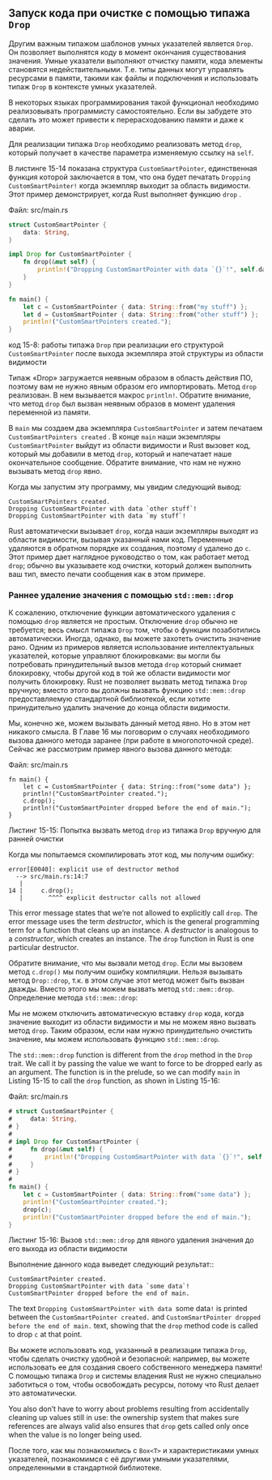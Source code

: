 ## Запуск кода при очистке с помощью типажа `Drop`

Другим важным типажом шаблонов умных указателей является `Drop`. Он позволяет выполнятся коду в момент окончания существования значения. Умные указатели выполняют отчистку памяти, кода элементы становятся недействительными. Т.е. типы данных могут управлять ресурсами в памяти, такими как файлы и подключения и использовать типаж `Drop` в контексте умных указателей.

В некоторых языках программирования такой функционал необходимо реализовывать программисту самостоятельно. Если вы забудете это сделать это может привести к перерасходованию памяти и  даже к аварии.

Для реализации типажа `Drop` необходимо реализовать метод `drop`, который получает в качестве параметра изменяемую ссылку на `self`.

В листинге 15-14 показана структура `CustomSmartPointer`, единственная функция которой заключается в том, что она будет печатать `Dropping CustomSmartPointer!` когда экземпляр выходит за область видимости. Этот пример демонстрирует, когда Rust выполняет функцию `drop` .

<span class="filename">Файл: src/main.rs</span>

```rust
struct CustomSmartPointer {
    data: String,
}

impl Drop for CustomSmartPointer {
    fn drop(&mut self) {
        println!("Dropping CustomSmartPointer with data `{}`!", self.data);
    }
}

fn main() {
    let c = CustomSmartPointer { data: String::from("my stuff") };
    let d = CustomSmartPointer { data: String::from("other stuff") };
    println!("CustomSmartPointers created.");
}
```

<span class="caption">код 15-8: работы типажа <code>Drop</code> при реализации его структурой <code>CustomSmartPointer</code> после выхода экземпляра этой структуры из области видимости</span>

Типаж «Drop» загружается неявным образом в область действия ПО, поэтому вам не нужно явным образом его импортировать. Метод `drop` реализован. В нем вызывается макрос `println!`. Обратите внимание, что метод `drop` был вызван неявным образов в момент удаления переменной из памяти.

В `main` мы создаем два экземпляра `CustomSmartPointer` и затем печатаем `CustomSmartPointers created` . В конце `main` наши экземпляры `CustomSmartPointer` выйдут из области видимости и Rust вызовет код, который мы добавили в метод `drop`, который и напечатает наше окончательное сообщение. Обратите внимание, что нам не нужно вызывать метод `drop` явно.

Когда мы запустим эту программу, мы увидим следующий вывод:

```text
CustomSmartPointers created.
Dropping CustomSmartPointer with data `other stuff`!
Dropping CustomSmartPointer with data `my stuff`!
```

Rust автоматически вызывает `drop`, когда наши экземпляры выходят из области видимости, вызывая указанный нами код. Переменные удаляются в обратном порядке их создания, поэтому `d` удалено до `c`. Этот пример дает наглядное руководство о том, как работает метод `drop`; обычно вы указываете код очистки, который должен выполнить ваш тип, вместо печати сообщения как в этом примере.

### Раннее удаление значения с помощью `std::mem::drop`

К сожалению, отключение функции автоматического удаления с помощью `drop` является не простым. Отключение `drop` обычно не требуется; весь смысл типажа `Drop` том, чтобы о функции позаботились автоматически. Иногда, однако, вы можете захотеть очистить значение рано. Одним из примеров является использование интеллектуальных указателей, которые управляют блокировками: вы могли бы потребовать принудительный вызов метода `drop` который снимает блокировку, чтобы другой код в той же области видимости мог получить блокировку. Rust не позволяет вызвать метод типажа `Drop` вручную; вместо этого вы должны вызвать функцию `std::mem::drop` предоставляемую стандартной библиотекой, если хотите принудительно удалить значение до конца области видимости.

Мы, конечно же, можем вызывать данный метод явно. Но в этом нет никакого смысла. В Главе 16 мы поговорим о случаях необходимого вызова данного метода заранее (при работе в многопоточной среде). Сейчас же рассмотрим пример явного вызова данного метода:

<span class="filename">Файл: src/main.rs</span>

```rust,ignore,does_not_compile
fn main() {
    let c = CustomSmartPointer { data: String::from("some data") };
    println!("CustomSmartPointer created.");
    c.drop();
    println!("CustomSmartPointer dropped before the end of main.");
}
```

<span class="caption">Листинг 15-15: Попытка вызвать метод <code>drop</code> из типажа <code>Drop</code> вручную для ранней очистки</span>

Когда мы попытаемся скомпилировать этот код, мы получим ошибку:

```text
error[E0040]: explicit use of destructor method
  --> src/main.rs:14:7
   |
14 |     c.drop();
   |       ^^^^ explicit destructor calls not allowed
```

This error message states that we’re not allowed to explicitly call `drop`. The
error message uses the term *destructor*, which is the general programming term
for a function that cleans up an instance. A *destructor* is analogous to a
*constructor*, which creates an instance. The `drop` function in Rust is one
particular destructor.

Обратите внимание, что мы вызвали метод `drop`. Если мы вызовем метод `c.drop()` мы получим ошибку компиляции. Нельзя вызывать метод `Drop::drop`, т.к. в этом случае этот метод может быть вызван дважды. Вместо этого мы можем вызвать метод `std::mem::drop`. Определение метода `std::mem::drop`:

Мы не можем отключить автоматическую вставку `drop` кода, когда значение выходит из области видимости и мы не можем явно вызвать метод `drop`. Таким образом, если нам нужно принудительно очистить значение, мы можем использовать функцию `std::mem::drop`.

The `std::mem::drop` function is different from the `drop` method in the `Drop`
trait. We call it by passing the value we want to force to be dropped early as
an argument. The function is in the prelude, so we can modify `main` in Listing
15-15 to call the `drop` function, as shown in Listing 15-16:

<span class="filename">Файл: src/main.rs</span>

```rust
# struct CustomSmartPointer {
#     data: String,
# }
#
# impl Drop for CustomSmartPointer {
#     fn drop(&mut self) {
#         println!("Dropping CustomSmartPointer with data `{}`!", self.data);
#     }
# }
#
fn main() {
    let c = CustomSmartPointer { data: String::from("some data") };
    println!("CustomSmartPointer created.");
    drop(c);
    println!("CustomSmartPointer dropped before the end of main.");
}
```

<span class="caption">Листинг 15-16: Вызов <code>std::mem::drop</code> для явного удаления значения до его выхода из области видимости</span>

Выполнение данного кода выведет следующий результат::

```text
CustomSmartPointer created.
Dropping CustomSmartPointer with data `some data`!
CustomSmartPointer dropped before the end of main.
```

The text `Dropping CustomSmartPointer with data `some data`!` is printed
between the `CustomSmartPointer created.` and `CustomSmartPointer dropped before the end of main.` text, showing that the `drop` method code is called to
drop `c` at that point.

Вы можете использовать код, указанный в реализации типажа `Drop`, чтобы сделать очистку удобной и безопасной: например, вы можете использовать ее для создания своего собственного менеджера памяти! С помощью типажа `Drop` и системы владения Rust не нужно специально заботиться о том, чтобы освобождать ресурсы, потому что Rust делает это автоматически.

You also don’t have to worry about problems resulting from accidentally
cleaning up values still in use: the ownership system that makes sure
references are always valid also ensures that `drop` gets called only once when
the value is no longer being used.

После того, как мы познакомились с `Box<T>` и характеристиками умных указателей, познакомимся с её другими умными указателями, определенными в стандартной библиотеке.
